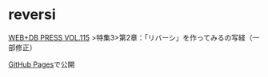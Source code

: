 # reversi
[WEB+DB PRESS VOL.115](https://gihyo.jp/magazine/wdpress/archive/2020/vol115) >特集3>第2章：「リバーシ」を作ってみるの写経（一部修正）

[GitHub Pages](https://mtsml.github.io/reversi/)で公開
